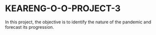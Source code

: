 # KEARENG-O-O-PROJECT-3
In this project, the objective is to identify the nature of the pandemic and forecast its progression.
